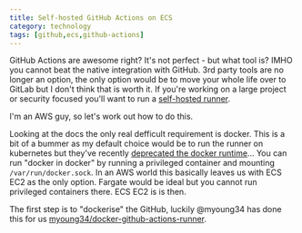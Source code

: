 ```yaml
---
title: Self-hosted GitHub Actions on ECS
category: technology
tags: [github,ecs,github-actions]
---
```

GitHub Actions are awesome right? It's not perfect - but what tool is? IMHO you cannot beat the native integration with GitHub. 3rd party tools are no longer an option, the only option would be to move your whole life over to GitLab but I don't think that is worth it. If you're working on a large project or security focused you'll want to run a [self-hosted runner](https://docs.github.com/en/free-pro-team@latest/actions/hosting-your-own-runners/about-self-hosted-runners).

I'm an AWS guy, so let's work out how to do this.

Looking at the docs the only real defficult requirement is docker. This is a bit of a bummer as my default choice would be to run the runner on kubernetes but they've recently [deprecated the docker runtime](https://github.com/kubernetes/kubernetes/blob/master/CHANGELOG/CHANGELOG-1.20.md#deprecation)... You can run "docker in docker" by running a privileged container and mounting `/var/run/docker.sock`. In an AWS world this basically leaves us with ECS EC2 as the only option. Fargate would be ideal but you cannot run privileged containers there. ECS EC2 is is then.

The first step is to "dockerise" the GitHub, luckily @myoung34 has done this for us [myoung34/docker-github-actions-runner](https://github.com/myoung34/docker-github-actions-runner).
